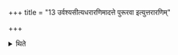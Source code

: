 +++
title = "13 उर्वश्यसीत्यधरारणिमादत्ते पुरूरवा इत्युत्तरारणिम्"

+++

<details><summary>थिते</summary>

13. With urvaśyasi[^1] he keeps the lower churning stick. with purūravāḥ[^2] (he keeps) the upper churning stick.  


[^1-2]: TS I.3.7.k.
</details>
